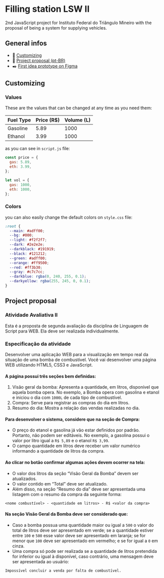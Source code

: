 # Filling station LSW II
2nd JavaScript project for Instituto Federal do Triângulo Mineiro with the proposal of being a system for supplying vehicles.

## General infos
* 📐 [Customizing](#Customizing)
* 📃 [Project proposal (pt-BR)](#project-proposal)
* ✒️ [First idea prototype on Figma](https://www.figma.com/file/zKg0S3bWPGTMGzunwCxTRb/)

## Customizing
### Values
These are the values that can be changed at any time as you need them:

Fuel Type | Price (R$) | Volume (L)
--------- | ---------- | ----------
Gasoline  | 5.89       | 1000
Ethanol   | 3.99       | 1000

as you can see in ```script.js``` file:
```javascript
const price = {
  gas: 5.89,
  eth: 3.99,
};

let vol = {
  gas: 1000,
  eth: 1000,
};

```

### Colors
you can also easily change the default colors on ```style.css``` file:
```css
:root {
  --main: #adff00;
  --bg: #000;
  --light: #f2f2f7;
  --dark: #2e2e2e;
  --darkblack: #191919;
  --black: #121212;
  --green: #adff00;
  --orange: #ff9500;
  --red: #ff3b30;
  --gray: #c7c7cc;
  --darkblue: rgba(0, 240, 255, 0.1);
  --darkyellow: rgba(255, 245, 0, 0.1);
}
```

## Project proposal
### Atividade Avaliativa II
Esta é a proposta de segunda avaliação da disciplina de Linguagem de Script para WEB. Ela deve ser realizada individualmente. 

### Especificação da atividade
Desenvolver uma aplicação WEB para a visualização em tempo real da situação de uma bomba de combustível. Você vai desenvolver uma página WEB utilizando HTML5, CSS3 e JavaScript.

#### A página possui três seções bem definidas:
1. Visão geral da bomba: Apresenta a quantidade, em litros, disponível que aquela bomba opera. No exemplo, a Bomba opera com gasolina e etanol e iniciou o dia com ```1000L``` de cada tipo de combustível.
2. Compra: Serve para registrar as compras do dia em litros.
3. Resumo do dia: Mostra a relação das vendas realizadas no dia.

#### Para desenvolver o sistema, considere que na seção de Compra:
- O preço do etanol e gasolina já vão estar definidos por padrão. Portanto, não podem ser editáveis. No exemplo, a gasolina possui o valor por litro igual a ```R$ 5,89``` e o etanol ```R$ 3,99```.
- O campo quantidade em litros deve receber um valor numérico informando a quantidade de litros da compra.

#### Ao clicar no botão confirmar algumas ações devem ocorrer na tela:
- O valor dos litros da seção “Visão Geral da Bomba” devem ser atualizados.
- O valor contido em “Total” deve ser atualizado.
- Além disso, na seção “Resumo do dia” deve ser apresentada uma listagem com o resumo da compra da seguinte forma:
```
<nome combustível> - <quantidade em litros> - R$ <valor da compra>
```

#### Na seção Visão Geral da Bomba deve ser considerado que:
- Caso a bomba possua uma quantidade maior ou igual a ```500``` o valor do total de litros deve ser apresentado em verde; se a quantidade estiver entre ```100``` e ```500``` esse valor deve ser apresentado em laranja; se for menor que ```100``` deve ser apresentado em vermelho; e se for igual a ```0``` em cinza.
- Uma compra só pode ser realizada se a quantidade de litros pretendida for inferior ou igual à disponível, caso contrário, uma mensagem deve ser apresentada ao usuário:
```
Impossível concluir a venda por falta de combustível.
```